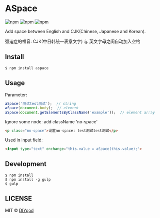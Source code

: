 # ASpace

[![npm](https://img.shields.io/npm/v/aspace.svg?style=flat-square)](https://www.npmjs.com/package/aspace)
[![npm](https://img.shields.io/npm/l/aspace.svg?style=flat-square)](https://www.npmjs.com/package/aspace)
[![npm](https://img.shields.io/npm/dt/aspace.svg?style=flat-square)](https://www.npmjs.com/package/aspace)

Add space between English and CJK(Chinese, Japanese and Korean).

强迫症的福音: CJK(中日韩统一表意文字) 与 英文字母之间自动加入空格

## Install

```
$ npm install aspace
```

## Usage

Parameter:
```javascript
aSpace('测试test测试');  // string
aSpace(document.body);  // element
aSpace(document.getElementsByClassName('example'));  // element array
```

Ignore some node: add className 'no-space'
```html
<p class="no-space">设置no-space: test测试test测试</p>
```

Used in input field:
```html
<input type="text" onchange="this.value = aSpace(this.value);">
```

## Development

```
$ npm install
$ npm install -g gulp
$ gulp
```

## LICENSE

MIT © [DIYgod](http://github.com/DIYgod)